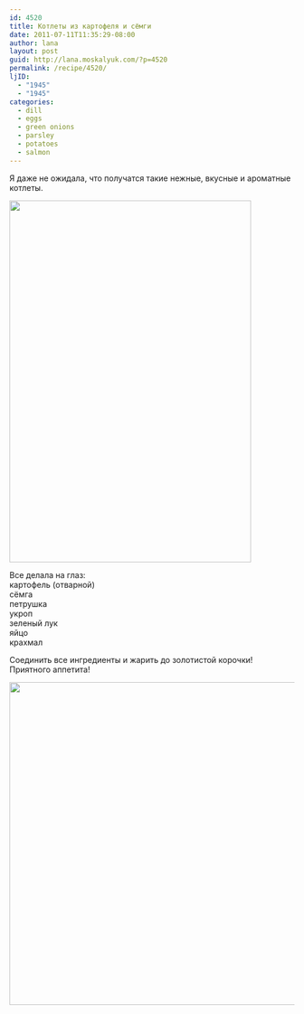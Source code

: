 ```yaml
---
id: 4520
title: Котлеты из картофеля и сёмги
date: 2011-07-11T11:35:29-08:00
author: lana
layout: post
guid: http://lana.moskalyuk.com/?p=4520
permalink: /recipe/4520/
ljID:
  - "1945"
  - "1945"
categories:
  - dill
  - eggs
  - green onions
  - parsley
  - potatoes
  - salmon
---
```

Я даже не ожидала, что получатся такие нежные, вкусные и ароматные котлеты.

<img loading="lazy" class="alignnone" title="potato and salmon patties" src="http://farm7.static.flickr.com/6134/5925250020_5a3fc6ebfd_z.jpg" alt="" width="427" height="640" /> 

Все делала на глаз:  
картофель (отварной)  
сёмга  
петрушка  
укроп  
зеленый лук  
яйцо  
крахмал

Соединить все ингредиенты и жарить до золотистой корочки!  
Приятного аппетита!

<img loading="lazy" class="alignnone" title="potato and salmon patties" src="http://farm7.static.flickr.com/6029/5925249506_b53a4b3aaa_z.jpg" alt="" width="640" height="571" />